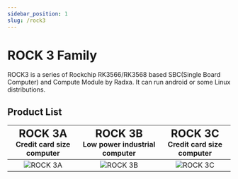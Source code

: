 ```yaml
---
sidebar_position: 1
slug: /rock3
---
```


# ROCK 3 Family

ROCK3 is a series of Rockchip RK3566/RK3568 based SBC(Single Board Computer) and Compute Module by Radxa. It can run android or some Linux distributions.

## Product List

| <font size='5'>ROCK 3A</font><br/> Credit card size computer | <font size='5'>ROCK 3B</font> <br/> Low power industrial computer | <font size='5'>ROCK 3C</font> <br/> Credit card size computer |
| :----------------------------------------------------------: | :---------------------------------------------------------------: | :-----------------------------------------------------------: |
|          ![ROCK 3A](/img/rock3/600px-Start-3a.webp)          |            ![ROCK 3B](/img/rock3/600px-Start-3b.webp)             |          ![ROCK 3C](/img/rock3/600px-Start-3c.webp)           |
